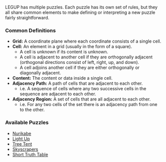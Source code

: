 LEGUP has multiple puzzles. Each puzzle has its own set of rules, but they all share common elements to make defining or interpreting a new puzzle fairly straightforward.

### Common Definitions
 - **Grid:** A coordinate plane where each coordinate consists of a single cell.
 - **Cell:** An element in a grid (usually in the form of a square).
   * A cell is unknown if its content is unknown.
   * A cell is adjacent to another cell if they are orthogonally adjacent (orthogonal directions consist of left, right, up, and down).
   * A cell adjoins another cell if they are either orthogonally or diagonally adjacent.
 - **Content:** The content or data inside a single cell.
 - **Adjacency Path:** A path of cells that are adjacent to each other.
   * i.e. A sequence of cells where any two successive cells in the sequence are adjacent to each other.
 - **Adjacency Region:** A set of cells that are all adjacent to each other.
   * i.e. For any two cells of the set there is an adjacency path from one to the other.

### Available Puzzles
 - [Nurikabe](https://github.com/Bram-Hub/Legup/wiki/Nurikabe-Rules)
 - [Light Up](https://github.com/Bram-Hub/Legup/wiki/Light%20up-Rules)
 - [Tree Tent](https://github.com/Bram-Hub/Legup/wiki/Tree-Tent-Rules)
 - [Skyscrapers](https://github.com/Bram-Hub/Legup/wiki/Skyscrapers-Rules)
 - [Short Truth Table](https://github.com/Bram-Hub/Legup/wiki/Short-Truth-Table-Rules)